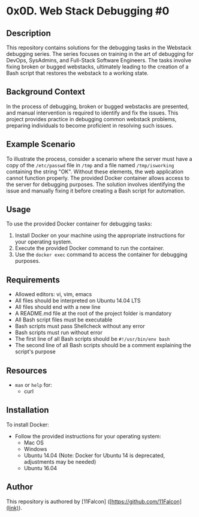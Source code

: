 # 0x0D. Web Stack Debugging #0

## Description
This repository contains solutions for the debugging tasks in the Webstack debugging series. The series focuses on training in the art of debugging for DevOps, SysAdmins, and Full-Stack Software Engineers. The tasks involve fixing broken or bugged webstacks, ultimately leading to the creation of a Bash script that restores the webstack to a working state. 

## Background Context
In the process of debugging, broken or bugged webstacks are presented, and manual intervention is required to identify and fix the issues. This project provides practice in debugging common webstack problems, preparing individuals to become proficient in resolving such issues.

## Example Scenario
To illustrate the process, consider a scenario where the server must have a copy of the `/etc/passwd` file in `/tmp` and a file named `/tmp/isworking` containing the string "OK". Without these elements, the web application cannot function properly. The provided Docker container allows access to the server for debugging purposes. The solution involves identifying the issue and manually fixing it before creating a Bash script for automation.

## Usage
To use the provided Docker container for debugging tasks:
1. Install Docker on your machine using the appropriate instructions for your operating system.
2. Execute the provided Docker command to run the container.
3. Use the `docker exec` command to access the container for debugging purposes.

## Requirements
- Allowed editors: vi, vim, emacs
- All files should be interpreted on Ubuntu 14.04 LTS
- All files should end with a new line
- A README.md file at the root of the project folder is mandatory
- All Bash script files must be executable
- Bash scripts must pass Shellcheck without any error
- Bash scripts must run without error
- The first line of all Bash scripts should be `#!/usr/bin/env bash`
- The second line of all Bash scripts should be a comment explaining the script's purpose

## Resources
- `man` or `help` for:
  - curl

## Installation
To install Docker:
- Follow the provided instructions for your operating system:
  - Mac OS
  - Windows
  - Ubuntu 14.04 (Note: Docker for Ubuntu 14 is deprecated, adjustments may be needed)
  - Ubuntu 16.04

## Author
This repository is authored by [11Falcon] ([https://github.com/11Falcon](link)).

